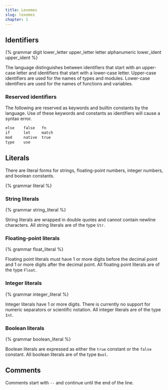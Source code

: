 ```yaml
---
title: Lexemes
slug: lexemes
chapter: 1
---
```


## Identifiers

{% grammar digit lower_letter upper_letter letter alphanumeric lower_ident upper_ident %}

The language distinguishes between identifiers that start with an upper-case letter and identifiers that start with a lower-case letter.
Upper-case identifiers are used for the names of types and modules.
Lower-case identifiers are used for the names of functions and variables.

### Reserved identifiers

The following are reserved as keywords and builtin constants by the language.
Use of these keywords and constants as identifiers will cause a syntax error.

```txt
else    false   fn
if      let     match
mod     native  true
type    use
```

## Literals

There are literal forms for strings, floating-point numbers, integer numbers, and boolean constants.

{% grammar literal %}

### String literals

{% grammar string_literal %}

String literals are wrapped in double quotes and cannot contain newline characters.
All string literals are of the type `Str`.

### Floating-point literals

{% grammar float_literal %}

Floating point literals must have 1 or more digits before the decimal point and 1 or more digits after the decimal point.
All floating point literals are of the type `Float`.

### Integer literals

{% grammar integer_literal %}

Integer literals have 1 or more digits.
There is currently no support for numeric separators or scientific notation.
All integer literals are of the type `Int`.

### Boolean literals

{% grammar boolean_literal %}

Boolean literals are expressed as either the `true` constant or the `false` constant.
All boolean literals are of the type `Bool`.

## Comments

Comments start with `--` and continue until the end of the line.
